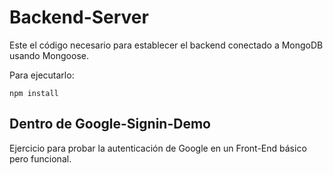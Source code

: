 # Backend-Server

Este el código necesario para establecer el backend conectado a MongoDB usando Mongoose.

Para ejecutarlo:

```
npm install
```
## Dentro de Google-Signin-Demo

Ejercicio para probar la autenticación de Google en un Front-End básico pero funcional.